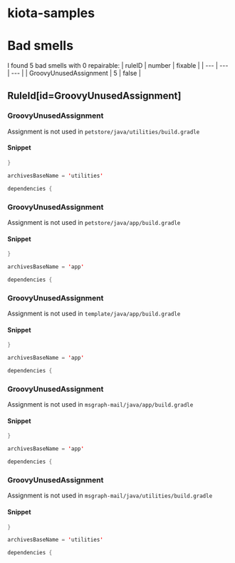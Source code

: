 # kiota-samples 
 
# Bad smells
I found 5 bad smells with 0 repairable:
| ruleID | number | fixable |
| --- | --- | --- |
| GroovyUnusedAssignment | 5 | false |
## RuleId[id=GroovyUnusedAssignment]
### GroovyUnusedAssignment
Assignment is not used
in `petstore/java/utilities/build.gradle`
#### Snippet
```java
}

archivesBaseName = 'utilities'

dependencies {
```

### GroovyUnusedAssignment
Assignment is not used
in `petstore/java/app/build.gradle`
#### Snippet
```java
}

archivesBaseName = 'app'

dependencies {
```

### GroovyUnusedAssignment
Assignment is not used
in `template/java/app/build.gradle`
#### Snippet
```java
}

archivesBaseName = 'app'

dependencies {
```

### GroovyUnusedAssignment
Assignment is not used
in `msgraph-mail/java/app/build.gradle`
#### Snippet
```java
}

archivesBaseName = 'app'

dependencies {
```

### GroovyUnusedAssignment
Assignment is not used
in `msgraph-mail/java/utilities/build.gradle`
#### Snippet
```java
}

archivesBaseName = 'utilities'

dependencies {
```

